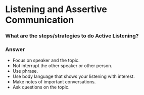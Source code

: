 # Listening and Assertive Communication
### What are the steps/strategies to do Active Listening?
### Answer
* Focus on speaker and the topic.
* Not interrupt the other speaker or other person.
* Use phrase.
* Use body language that shows your listening with interest.
* Make notes of important conversations.
* Ask questions on the topic. 
